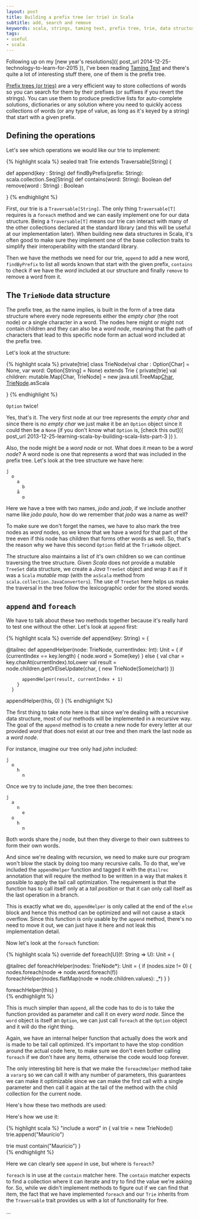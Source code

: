 ```yaml
---
layout: post
title: Building a prefix tree (or trie) in Scala
subtitle: add, search and remove
keywords: scala, strings, taming text, prefix tree, trie, data structure
tags:
- useful
- scala
---
```


Following up on my [new year's resolutions]({ post_url 2014-12-25-technology-to-learn-for-2015 }), I've been reading [Taming Text](http://www.manning.com/ingersoll/) and there's quite a lot of interesting stuff there, one of them is the prefix tree.

[Prefix trees (or tries)](http://en.wikipedia.org/wiki/Trie) are a very efficient way to store collections of words so you can search for them by their prefixes (or suffixes if you revert the strings). You can use them to produce predictive lists for auto-complete solutions, dictionaries or any solution where you need to quickly access collections of words (or any type of value, as long as it's keyed by a string) that start with a given prefix.

## Defining the operations

Let's see which operations we would like our trie to implement:

{% highlight scala %}
sealed trait Trie extends Traversable[String] {

  def append(key : String)
  def findByPrefix(prefix: String): scala.collection.Seq[String]
  def contains(word: String): Boolean
  def remove(word : String) : Boolean

}
{% endhighlight %}

First, our trie is a `Traversable[String]`. The only thing `Traversable[T]` requires is a `foreach` method and we can easily implement one for our data structure. Being a `Traversable[T]` means our trie can interact with many of the other collections declared at the standard library (and this will be useful at our implementation later). When building new data structures in Scala, it's often good to make sure they implement one of the base collection traits to simplify their interoperability with the standard library.

Then we have the methods we need for our trie, `append` to add a new word, `findByPrefix` to list all words known that start with the given prefix, `contains` to check if we have the *word* included at our structure and finally `remove` to remove a word from it.

## The `TrieNode` data structure

The prefix tree, as the name implies, is built in the form of a tree data structure where every node represents either the _empty char_ (the root node) or a single character in a word. The nodes here might or might not contain children and they can also be a _word node_, meaning that the path of characters that lead to this specific node form an actual word included at the prefix tree.

Let's look at the structure:

{% highlight scala %}
private[trie] class TrieNode(val char : Option[Char] = None, var word: Option[String] = None) extends Trie {
  private[trie] val children: mutable.Map[Char, TrieNode] = new java.util.TreeMap[Char, TrieNode]().asScala

}
{% endhighlight %}

`Option` twice!

Yes, that's it. The very first node at our tree represents the _empty char_ and since there is no _empty char_ we just make it be an `Option` object since it could then be a `None` (if you don't know what `Option` is, [check this out]({ post_url 2013-12-25-learning-scala-by-building-scala-lists-part-3 }) ).

Also, the node might be a *word node* or not. What does it mean to be a *word node*? A word node is one that represents a word that was included in the prefix tree. Let's look at the tree structure we have here:

    j
      o
        a
          b
        ã
          o

Here we have a tree with two names, _joão_ and _joab_, if we include another name like _joão paulo_, how do we remember that _joão_ was a name as well?

To make sure we don't forget the names, we have to also mark the tree nodes as *word* nodes, so we know that we have a word for that part of the tree even if this node has children that forms other words as well. So, that's the reason why we have this second `Option` field at the `TrieNode` object.

The structure also maintains a list of it's own children so we can continue traversing the tree structure. Given *Scala* does not provide a mutable `TreeSet` data structure, we create a *Java* `TreeSet` object and wrap it as if it was a `Scala` _mutable map_ (with the `asScala` method from `scala.collection.JavaConverters`). The use of `TreeSet` here helps us make the traversal in the tree follow the lexicographic order for the stored words.

## `append` and `foreach`

We have to talk about these two methods together because it's really hard to test one without the other. Let's look at `append` first:

{% highlight scala %}
override def append(key: String) = {

  @tailrec def appendHelper(node: TrieNode, currentIndex: Int): Unit = {
    if (currentIndex == key.length) {
      node.word = Some(key)
      } else {
        val char = key.charAt(currentIndex).toLower
        val result = node.children.getOrElseUpdate(char, {
          new TrieNode(Some(char))
          })

          appendHelper(result, currentIndex + 1)
        }
      }

  appendHelper(this, 0)
}
{% endhighlight %}

The first thing to take note here is that since we're dealing with a recursive data structure, most of our methods will be implemented in a recursive way. The goal of the `append` method is to create a new node for every letter at our provided *word* that does not exist at our tree and then mark the last node as a _word node_.

For instance, imagine our tree only had *john* included:

    j
      o
        h
          n

Once we try to include *jane*, the tree then becomes:

    j
      a
        n
          e
      o
        h
          n

Both words share the *j* node, but then they diverge to their own subtrees to form their own words.

And since we're dealing with recursion, we need to make sure our program won't blow the stack by doing too many recursive calls. To do that, we've included the `appendHelper` function and tagged it with the `@tailrec` annotation that will require the method to be written in a way that makes it possible to apply the tail call optimization. The requirement is that the function has to call itself only at a _tail position_ or that it can only call itself as the last operation in a branch.

This is exactly what we do, `appendHelper` is only called at the end of the `else` block and hence this method can be optimized and will not cause a stack overflow. Since this function is only usable by the `append` method, there's no need to move it out, we can just have it here and not leak this implementation detail.

Now let's look at the `foreach` function:

{% highlight scala %}
override def foreach[U](f: String => U): Unit = {

  @tailrec def foreachHelper(nodes: TrieNode*): Unit = {
    if (nodes.size != 0) {
      nodes.foreach(node => node.word.foreach(f))
      foreachHelper(nodes.flatMap(node => node.children.values): _*)
    }
  }

  foreachHelper(this)
}  
{% endhighlight %}

This is much simpler than `append`, all the code has to do is to take the function provided as parameter and call it on every _word node_. Since the `word` object is itself an `Option`, we can just call `foreach` at the `Option` object and it will do the right thing.

Again, we have an internal helper function that actually does the work and is made to be tail call optimized. It's important to have the stop condition around the actual code here, to make sure we don't even bother calling `foreach` if we don't have any items, otherwise the code would loop forever.

The only interesting bit here is that we make the `foreachHelper` method take a `vararg` so we can call it with any number of parameters, this guarantees we can make it optimizable since we can make the first call with a single parameter and then call it again at the tail of the method with the child collection for the current node.

Here's how these two methods are used:

Here's how we use it:

{% highlight scala %}
"include a word" in {
  val trie = new TrieNode()
  trie.append("Maurício")

  trie must contain("Maurício")
}  
{% endhighlight %}

Here we can clearly see `append` in use, but where is `foreach`?

`foreach` is in use at the `contain` matcher here. The `contain` matcher expects to find a collection where it can iterate and try to find the value we're asking for. So, while we didn't implement methods to figure out if we can find that item, the fact that we have implemented `foreach` and our `Trie` inherits from the `Traversable` trait provides us with a lot of functionality for free.




...
